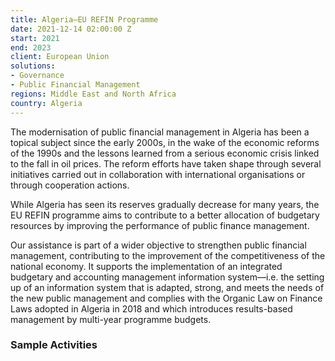 ```yaml
---
title: Algeria—EU REFIN Programme
date: 2021-12-14 02:00:00 Z
start: 2021
end: 2023
client: European Union
solutions:
- Governance
- Public Financial Management
regions: Middle East and North Africa
country: Algeria
---
```


The modernisation of public financial management in Algeria has been a topical subject since the early 2000s, in the wake of the economic reforms of the 1990s and the lessons learned from a serious economic crisis linked to the fall in oil prices. The reform efforts have taken shape through several initiatives carried out in collaboration with international organisations or through cooperation actions.  

While Algeria has seen its reserves gradually decrease for many years, the EU REFIN programme aims to contribute to a better allocation of budgetary resources by improving the performance of public finance management.

Our assistance is part of a wider objective to strengthen public financial management, contributing to the improvement of the competitiveness of the national economy. It supports the implementation of an integrated budgetary and accounting management information system—i.e. the setting up of an information system that is adapted, strong, and meets the needs of the new public management and complies with the Organic Law on Finance Laws adopted in Algeria in 2018 and which introduces results-based management by multi-year programme budgets.

### Sample Activities


